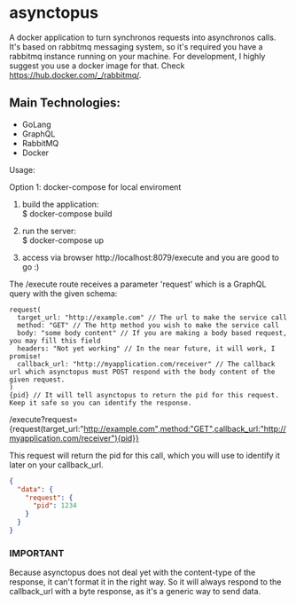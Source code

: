 # asynctopus

A docker application to turn synchronos requests into asynchronos calls. It's based on rabbitmq messaging system, so it's required you have a rabbitmq instance running on your machine. For development, I highly suggest you use a docker image for that. Check https://hub.docker.com/_/rabbitmq/.

## Main Technologies:
* GoLang
* GraphQL
* RabbitMQ
* Docker

Usage:

Option 1: docker-compose for local enviroment
1) build the application:  
$ docker-compose build

2) run the server:  
$ docker-compose up

3) access via browser http://localhost:8079/execute and you are good to go :)

The /execute route receives a parameter 'request' which is a GraphQL query with the given schema:  
```
request(  
  target_url: "http://example.com" // The url to make the service call  
  method: "GET" // The http method you wish to make the service call  
  body: "some body content" // If you are making a body based request, you may fill this field  
  headers: "Not yet working" // In the near future, it will work, I promise!  
  callback_url: "http://myapplication.com/receiver" // The callback url which asynctopus must POST respond with the body content of the given request.  
)
{pid} // It will tell asynctopus to return the pid for this request. Keep it safe so you can identify the response.
```
/execute?request={request(target_url:"http://example.com",method:"GET",callback_url:"http://myapplication.com/receiver"){pid}}

This request will return the pid for this call, which you will use to identify it later on your callback_url.
```json
{
  "data": {
    "request": {
      "pid": 1234
    }
  }
}
```

### IMPORTANT
Because asynctopus does not deal yet with the content-type of the response, it can't format it in the right way. So it will always respond to the callback_url with a byte response, as it's a generic way to send data.
